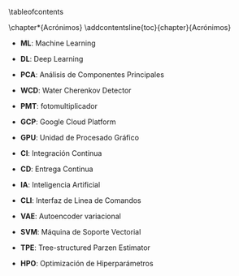 \tableofcontents

\chapter*{Acrónimos}
\addcontentsline{toc}{chapter}{Acrónimos}

- **ML**: Machine Learning

- **DL**: Deep Learning

- **PCA**: Análisis de Componentes Principales

- **WCD**: Water Cherenkov Detector

- **PMT**: fotomultiplicador

- **GCP**: Google Cloud Platform

- **GPU**: Unidad de Procesado Gráfico

- **CI**: Integración Continua

- **CD**: Entrega Continua

- **IA**: Inteligencia Artificial

- **CLI**: Interfaz de Linea de Comandos

- **VAE**: Autoencoder variacional

- **SVM**: Máquina de Soporte Vectorial

- **TPE**: Tree-structured Parzen Estimator

- **HPO**: Optimización de Hiperparámetros
